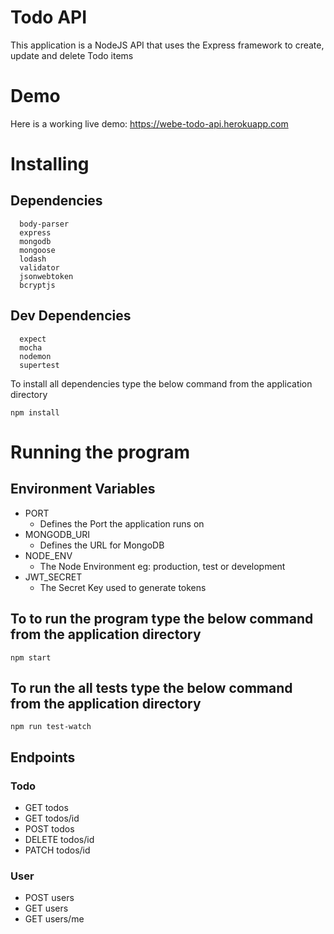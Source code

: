 # Todo API

This application is a NodeJS API that uses the Express framework to create, update and delete Todo items

# Demo

Here is a working live demo: https://webe-todo-api.herokuapp.com


# Installing
## Dependencies
```
  body-parser
  express
  mongodb
  mongoose
  lodash
  validator
  jsonwebtoken
  bcryptjs

```

## Dev Dependencies
```
  expect
  mocha
  nodemon
  supertest

```
To install all dependencies type the below command from the application directory

```
npm install

```
# Running the program

## Environment Variables
- PORT
  - Defines the Port the application runs on
- MONGODB_URI
  - Defines the URL for MongoDB
- NODE_ENV
  - The Node Environment eg: production, test or development
- JWT_SECRET
  - The Secret Key used to generate tokens

## To to run the program type the below command from the application directory

```
npm start

```

## To run the all tests type the below command from the application directory

```
npm run test-watch

```
## Endpoints
### Todo
- GET todos
- GET todos/id
- POST todos
- DELETE todos/id
- PATCH todos/id

### User
- POST users
- GET users
- GET users/me
